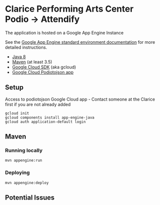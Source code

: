 Clarice Performing Arts Center 
Podio -> Attendify
=========================


The application is hosted on a Google App Engine Instance

See the [Google App Engine standard environment documentation][ae-docs] for more
detailed instructions.

[ae-docs]: https://cloud.google.com/appengine/docs/java/

* [Java 8](http://www.oracle.com/technetwork/java/javase/downloads/index.html)
* [Maven](https://maven.apache.org/download.cgi) (at least 3.5)
* [Google Cloud SDK](https://cloud.google.com/sdk/) (aka gcloud)
* [Google Cloud Podiotojson app](https://console.cloud.google.com/appengine?project=podiotojson&folder=&organizationId=&serviceId=default&duration=PT1H)

## Setup

Access to podiotojson Google Cloud app - Contact someone at the Clarice first if you are not already added

    gcloud init
    gcloud components install app-engine-java
    gcloud auth application-default login


## Maven
### Running locally

    mvn appengine:run

### Deploying

    mvn appengine:deploy


## Potential Issues

